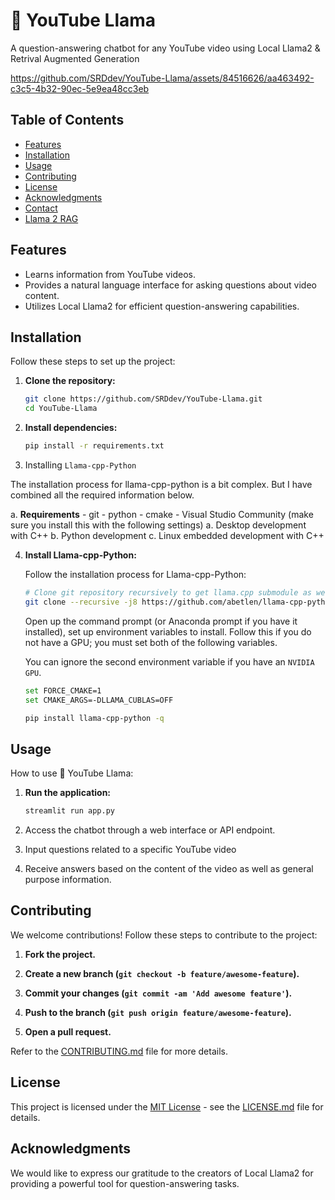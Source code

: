 # 🦙 YouTube Llama

A question-answering chatbot for any YouTube video using Local Llama2 & Retrival Augmented 
Generation

https://github.com/SRDdev/YouTube-Llama/assets/84516626/aa463492-c3c5-4b32-90ec-5e9ea48cc3eb


## Table of Contents

- [Features](#features)
- [Installation](#installation)
- [Usage](#usage)
- [Contributing](#contributing)
- [License](#license)
- [Acknowledgments](#acknowledgments)
- [Contact](#contact)
- [Llama 2 RAG](#llama-2-rag)

## Features

- Learns information from YouTube videos.
- Provides a natural language interface for asking questions about video content.
- Utilizes Local Llama2 for efficient question-answering capabilities.

## Installation

Follow these steps to set up the project:

1. **Clone the repository:**

    ```bash
    git clone https://github.com/SRDdev/YouTube-Llama.git
    cd YouTube-Llama
    ```

2. **Install dependencies:**

    ```bash
    pip install -r requirements.txt
    ```

3. Installing `Llama-cpp-Python`

The installation process for llama-cpp-python is a bit complex. But I have combined all the required information below.

a. **Requirements**
    - git
    - python
    - cmake
    - Visual Studio Community (make sure you install this with the following settings)
        a. Desktop development with C++
        b. Python development
        c. Linux embedded development with C++

4. **Install Llama-cpp-Python:**

   Follow the installation process for Llama-cpp-Python:

    ```bash
    # Clone git repository recursively to get llama.cpp submodule as well
    git clone --recursive -j8 https://github.com/abetlen/llama-cpp-python.git
    ```

    Open up the command prompt (or Anaconda prompt if you have it installed), set up environment variables to install. Follow this if you do not have a GPU; you must set both of the following variables.

    You can ignore the second environment variable if you have an `NVIDIA GPU`.

    ```bash
    set FORCE_CMAKE=1
    set CMAKE_ARGS=-DLLAMA_CUBLAS=OFF
    ```

    ```bash
    pip install llama-cpp-python -q
    ```

## Usage

How to use 🦙 YouTube Llama:

1. **Run the application:**

    ```bash
    streamlit run app.py
    ```

2. Access the chatbot through a web interface or API endpoint.

3. Input questions related to a specific YouTube video

4. Receive answers based on the content of the video as well as general purpose information.

## Contributing

We welcome contributions! Follow these steps to contribute to the project:

1. **Fork the project.**

2. **Create a new branch (`git checkout -b feature/awesome-feature`).**

3. **Commit your changes (`git commit -am 'Add awesome feature'`).**

4. **Push to the branch (`git push origin feature/awesome-feature`).**

5. **Open a pull request.**

Refer to the [CONTRIBUTING.md](CONTRIBUTING.md) file for more details.

## License

This project is licensed under the [MIT License](LICENSE.md) - see the [LICENSE.md](LICENSE.md) file for details.

## Acknowledgments

We would like to express our gratitude to the creators of Local Llama2 for providing a powerful tool for question-answering tasks.


